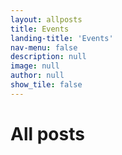 ```yaml
---
layout: allposts
title: Events
landing-title: 'Events'
nav-menu: false
description: null
image: null
author: null
show_tile: false
---
```


<h1>All posts</h1>
